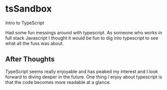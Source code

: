 # tsSandbox
Intro to TypeScript 

Had some fun messings around with typescript. As someone who works in full stack Javascript I thought it would be fun to dig into typescript to see what all the fuss was about. 

## After Thoughts

TypeScript seems really enjoyable and has peaked my interest and I look forward to diving deeper in the future. 
One thing I enjoy about typescript is that the code becomes more readable at a glance.
